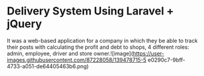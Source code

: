 # Delivery System Using Laravel + jQuery

It was a web-based application for a company in which they be able to track their posts with calculating the profit and debt to shops, 
4 different roles: admin, employee, driver and store owner.![image](https://user-images.githubusercontent.com/87228058/139478715-5
e0290c7-9bff-4733-a051-de64405463b6.png)

